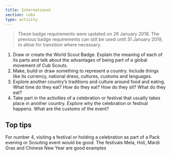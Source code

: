 ```yaml
---
title: International
section: cubs
type: activity
---
```


> These badge requirements were updated on 26 January 2018. The previous badge requirements can still be used until 31 January 2019, to allow for transition where necessary.

1. Draw or create the World Scout Badge. Explain the meaning of each of its parts and talk about the advantages of being part of a global movement of Cub Scouts.
1. Make, build or draw something to represent a country. Include things like its currency, national dress, cultures, customs and languages.
1. Explore another country’s traditions and culture around food and eating. What time do they eat? How do they eat? How do they sit? What do they eat?
1. Take part in the activities of a celebration or festival that usually takes place in another country. Explore why the celebration or festival happens. What are the customs of the event?


## Top tips

For number 4, visiting a festival or holding a celebration as part of a Pack evening or Scouting event would be good. The festivals Mela, Holi, Mardi Gras and Chinese New Year are good examples  